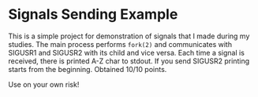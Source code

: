 # Signals Sending Example

This is a simple project for demonstration of signals that I made during my
studies. The main process performs ```fork(2)``` and communicates with SIGUSR1
and SIGUSR2 with its child and vice versa. Each time a signal is received,
there is printed A-Z char to stdout. If you send SIGUSR2 printing starts from
the beginning. Obtained 10/10 points.

Use on your own risk!
